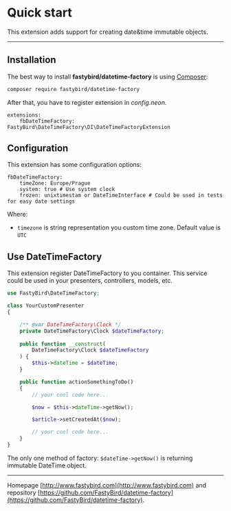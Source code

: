 # Quick start

This extension adds support for creating date&time immutable objects.

***

## Installation

The best way to install **fastybird/datetime-factory** is using [Composer](http://getcomposer.org/):

```sh
composer require fastybird/datetime-factory
```

After that, you have to register extension in *config.neon*.

```neon
extensions:
    fbDateTimeFactory: FastyBird\DateTimeFactory\DI\DateTimeFactoryExtension
```

## Configuration

This extension has some configuration options:

```neon
fbDateTimeFactory:
    timeZone: Europe/Prague
    system: true # Use system clock
    frozen: unixtimestam or DateTimeInterface # Could be used in tests for easy date settings
```

Where:

- `timezone` is string representation you custom time zone. Default value is `UTC`

## Use DateTimeFactory

This extension register DateTimeFactory to you container. This service could be used in your presenters, controllers,
models, etc.

```php
use FastyBird\DateTimeFactory;

class YourCustomPresenter
{

    /** @var DateTimeFactory\Clock */
    private DateTimeFactory\Clock $dateTimeFactory;
    
    public function __construct(
        DateTimeFactory\Clock $dateTimeFactory
    ) {
        $this->dateTime = $dateTime;
    }

    public function actionSomethingToDo()
    {
        // your cool code here...

        $now = $this->dateTime->getNow();

        $article->setCreatedAt($now);

        // your cool code here...
    }
}
```

The only one method of factory: `$dateTime->getNow()` is returning immutable DateTime object.

***
Homepage [http://www.fastybird.com](http://www.fastybird.com) and
repository [https://github.com/FastyBird/datetime-factory](https://github.com/FastyBird/datetime-factory).
